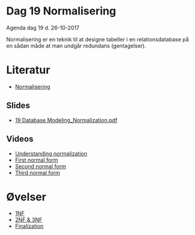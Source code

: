 # Dag 19 Normalisering
Agenda dag 19 d. 26-10-2017

Normalisering er en teknik til at designe tabeller i en relationsdatabase på en sådan måde at man undgår redundans (gentagelser).

# Literatur
* [Normalisering](https://docs.google.com/document/d/e/2PACX-1vS5A34jXa-Qy0HY7b4hAXqbswLpMWyQoOuFJY1WM8PZysKywwXECtj89Xv0lDv_f58K_BdD1yogvWOI/pub)

## Slides
* [19 Database Modeling_Normalization.pdf](https://github.com/dat17v1/19_normalisering/blob/master/19%20Database%20Modeling_%20Normalization.pdf)

## Videos
* [Understanding normalization](https://www.lynda.com/Programming-Foundations-tutorials/Understanding-normalization/412845/438436-4.html?autoplay=true)
* [First normal form](https://www.lynda.com/Programming-Foundations-tutorials/First-normal-form/412845/438437-4.html?autoplay=true)
* [Second normal form](https://www.lynda.com/Programming-Foundations-tutorials/Second-normal-form/412845/438438-4.html?autoplay=true)
* [Third normal form](https://www.lynda.com/Programming-Foundations-tutorials/Third-normal-form/412845/438439-4.html?autoplay=true)

# Øvelser
* [1NF](https://docs.google.com/document/d/e/2PACX-1vQKkB_uHP2twOR4gUGeph0I1pOHBTOOBVfWsyY_a9fMLOOJtCNT2MfZDkZ9uyMPIe6sx8xhF37FK4Zq/pub)
* [2NF & 3NF](https://docs.google.com/document/d/e/2PACX-1vRbbYtYq0GfDIg7jC3s-JQT8Njey1QayyJ3PWdvPpyKwswKY6CWlR_lD2cDrvtf0ayugoEP8hUuvWWV/pub)
* [Finalization](https://docs.google.com/document/d/e/2PACX-1vR6wEsPhyKp4ZZVPrDl6fuR1VvGJiR0bFrtnNDtVqDwKTz_Se5ixBqKZ0jJhPjVaVCZBSKUsDqwRXd-/pub)

